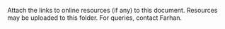 Attach the links to online resources (if any) to this document. Resources may be uploaded to this folder. For queries, contact Farhan.
